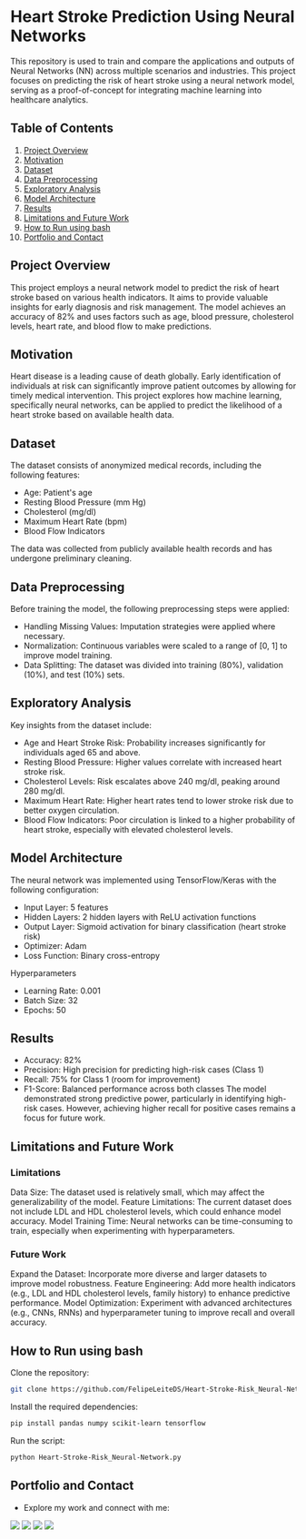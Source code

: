 # Heart Stroke Prediction Using Neural Networks
This repository is used to train and compare the applications and outputs of Neural Networks (NN) across multiple scenarios and industries. This project focuses on predicting the risk of heart stroke using a neural network model, serving as a proof-of-concept for integrating machine learning into healthcare analytics.

## Table of Contents
1. [Project Overview](#project-overview)
2. [Motivation](#motivation)
3. [Dataset](#dataset)
4. [Data Preprocessing](#data-preprocessing)
5. [Exploratory Analysis](#exploratory-analysis)
6. [Model Architecture](#model-architecture)
7. [Results](#results)
8. [Limitations and Future Work](#limitations-and-future-work)
9. [How to Run using bash](#how-to-run-using-bash)
10. [Portfolio and Contact](#portfolio-and-contact)

## Project Overview
This project employs a neural network model to predict the risk of heart stroke based on various health indicators. It aims to provide valuable insights for early diagnosis and risk management. The model achieves an accuracy of 82% and uses factors such as age, blood pressure, cholesterol levels, heart rate, and blood flow to make predictions.

## Motivation
Heart disease is a leading cause of death globally. Early identification of individuals at risk can significantly improve patient outcomes by allowing for timely medical intervention. This project explores how machine learning, specifically neural networks, can be applied to predict the likelihood of a heart stroke based on available health data.

## Dataset
The dataset consists of anonymized medical records, including the following features:
- Age: Patient's age
- Resting Blood Pressure (mm Hg)
- Cholesterol (mg/dl)
- Maximum Heart Rate (bpm)
- Blood Flow Indicators

The data was collected from publicly available health records and has undergone preliminary cleaning.

## Data Preprocessing
Before training the model, the following preprocessing steps were applied:
- Handling Missing Values: Imputation strategies were applied where necessary.
- Normalization: Continuous variables were scaled to a range of [0, 1] to improve model training.
- Data Splitting: The dataset was divided into training (80%), validation (10%), and test (10%) sets.

## Exploratory Analysis
Key insights from the dataset include:
- Age and Heart Stroke Risk: Probability increases significantly for individuals aged 65 and above.
- Resting Blood Pressure: Higher values correlate with increased heart stroke risk.
- Cholesterol Levels: Risk escalates above 240 mg/dl, peaking around 280 mg/dl.
- Maximum Heart Rate: Higher heart rates tend to lower stroke risk due to better oxygen circulation.
- Blood Flow Indicators: Poor circulation is linked to a higher probability of heart stroke, especially with elevated cholesterol levels.

## Model Architecture
The neural network was implemented using TensorFlow/Keras with the following configuration:
- Input Layer: 5 features
- Hidden Layers: 2 hidden layers with ReLU activation functions
- Output Layer: Sigmoid activation for binary classification (heart stroke risk)
- Optimizer: Adam
- Loss Function: Binary cross-entropy

Hyperparameters
- Learning Rate: 0.001
- Batch Size: 32
- Epochs: 50

## Results
- Accuracy: 82%
- Precision: High precision for predicting high-risk cases (Class 1)
- Recall: 75% for Class 1 (room for improvement)
- F1-Score: Balanced performance across both classes
The model demonstrated strong predictive power, particularly in identifying high-risk cases. However, achieving higher recall for positive cases remains a focus for future work.

## Limitations and Future Work
### Limitations
Data Size: The dataset used is relatively small, which may affect the generalizability of the model.
Feature Limitations: The current dataset does not include LDL and HDL cholesterol levels, which could enhance model accuracy.
Model Training Time: Neural networks can be time-consuming to train, especially when experimenting with hyperparameters.

### Future Work
Expand the Dataset: Incorporate more diverse and larger datasets to improve model robustness.
Feature Engineering: Add more health indicators (e.g., LDL and HDL cholesterol levels, family history) to enhance predictive performance.
Model Optimization: Experiment with advanced architectures (e.g., CNNs, RNNs) and hyperparameter tuning to improve recall and overall accuracy.

## How to Run using bash
Clone the repository:
```bash
git clone https://github.com/FelipeLeiteDS/Heart-Stroke-Risk_Neural-Networks.git
```
Install the required dependencies:
```bash
pip install pandas numpy scikit-learn tensorflow
```
Run the script:
```bash
python Heart-Stroke-Risk_Neural-Network.py
```

## Portfolio and Contact
- Explore my work and connect with me:

<div> 
  <a href = "https://linktr.ee/FelipeLeiteDS"><img src="https://img.shields.io/badge/LinkTree-1de9b6?logo=linktree&logoColor=white" target="_blank"></a>
  <a href = "https://www.linkedin.com/in/felipeleiteds/" target="_blank"><img src="https://custom-icon-badges.demolab.com/badge/LinkedIn-0A66C2?logo=linkedin-white&logoColor=fff" target="_blank"></a> 
  <a href = "https://www.felipeleite.ca"><img src="https://img.shields.io/badge/FelipeLeite.ca-%23000000.svg?logo=wix&logoColor=white" target="_blank"></a>
  <a href = "mailto:felipe.nog.leite@gmail.com"><img src="https://img.shields.io/badge/Gmail-D14836?logo=gmail&logoColor=white" target="_blank"></a>
